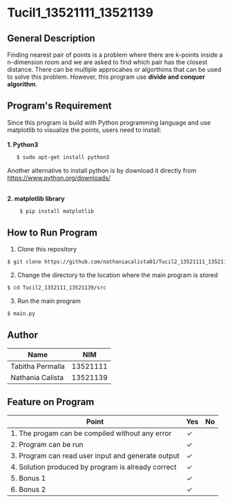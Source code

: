 # Tucil1_13521111_13521139

## **General Description**

Finding nearest pair of points is a problem where there are
k-points inside a n-dimension room and we are asked to find
which pair has the closest distance. There can be multiple approcahes or algorthims that can be used to solve this problem. However, this program use **divide and conquer algorithm**.

## **Program's Requirement** 
Since this program is build with Python programming language and use matplotlib to visualize the points, users need to install: <br><br>
**1. Python3** <br>
```sh
   $ sudo apt-get install python3
```
Another alternative to install python is by download it directly from https://www.python.org/downloads/ <br><br>

**2. matplotlib library** <br>
```sh
    $ pip install matplotlib
```


## **How to Run Program** 
1. Clone this repository <br>
```sh
$ git clone https://github.com/nathaniacalista01/Tucil2_13521111_13521139.git
```

2. Change the directory to the location where the main program is stored <br>

```sh
$ cd Tucil2_1352111_13521139/src
```

3. Run the main program 

```sh
$ main.py
```

## **Author**
|Name | NIM |
|------| -----|
|Tabitha Permalla | 13521111|
|Nathania Calista | 13521139 |

## **Feature on Program**

| Point | Yes | No |
| -------|----|-----|
|1. The progam can be compiled without any error | &check; | |
|2. Program can be run | &check; | | 
|3. Program can read user input and generate output | &check; | |
|4. Solution produced by program is already correct | &check; ||
|5. Bonus 1 | &check; ||
|6. Bonus 2 | &check; ||